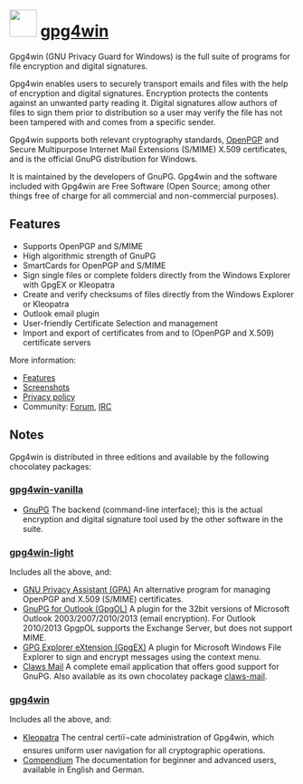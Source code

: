 ﻿# <img src="https://cdn.jsdelivr.net/gh/chocolatey/chocolatey-coreteampackages@f1fbac85edfe6ace114f8ad50023739b2494bb31/icons/gpg4win.png" width="48" height="48"/> [gpg4win](https://chocolatey.org/packages/gpg4win)

Gpg4win (GNU Privacy Guard for Windows) is the full suite of programs for file encryption and digital signatures.

Gpg4win enables users to securely transport emails and files with the help of encryption and digital signatures. Encryption protects the contents against an unwanted party reading it. Digital signatures allow authors of files to sign them prior to distribution so a user may verify the file has not been tampered with and comes from a specific sender.

Gpg4win supports both relevant cryptography standards, [OpenPGP](http://www.ietf.org/rfc/rfc4880.txt) and Secure Multipurpose Internet Mail Extensions (S/MIME) X.509 certificates, and is the official GnuPG distribution for Windows.

It is maintained by the developers of GnuPG. Gpg4win and the software included with Gpg4win are Free Software (Open Source; among other things free of charge for all commercial and non-commercial purposes).

## Features

* Supports OpenPGP and S/MIME
* High algorithmic strength of GnuPG
* SmartCards for OpenPGP and S/MIME
* Sign single files or complete folders directly from the Windows Explorer with GpgEX or Kleopatra
* Create and verify checksums of files directly from the Windows Explorer or Kleopatra
* Outlook email plugin
* User-friendly Certificate Selection and management
* Import and export of certificates from and to (OpenPGP and X.509) certificate servers

More information:

* [Features](http://www.gpg4win.org/features.html)
* [Screenshots](http://www.gpg4win.org/screenshots.html)
* [Privacy policy](http://www.gpg4win.org/privacy-policy.html)
* Community: [Forum](http://wald.intevation.org/forum/forum.php?forum_id=21), [IRC](irc://irc.freenode.net/#gpg4win)

## Notes

Gpg4win is distributed in three editions and available by the following chocolatey packages:

### [gpg4win-vanilla](https://chocolatey.org/packages/gpg4win-vanilla)

* [GnuPG](https://www.gnupg.org/faq/gnupg-faq.html#general)
The backend (command-line interface); this is the actual encryption and digital signature tool used by the other software in the suite.

### [gpg4win-light](https://chocolatey.org/packages/gpg4win-ligth)

Includes all the above, and:

* [GNU Privacy Assistant (GPA)](https://www.gnupg.org/related_software/gpa/index.html)
An alternative program for managing OpenPGP and X.509 (S/MIME) certificates.
* [GnuPG for Outlook (GpgOL)](http://git.gnupg.org/cgi-bin/gitweb.cgi?p=gpgol.git;a=summary)
A plugin for the 32bit versions of Microsoft Outlook 2003/2007/2010/2013 (email encryption). For Outlook 2010/2013 GpgpOL supports the Exchange Server, but does not support MIME.
* [GPG Explorer eXtension (GpgEX)](http://git.gnupg.org/cgi-bin/gitweb.cgi?p=gpgex.git;a=summary)
A plugin for Microsoft Windows File Explorer to sign and encrypt messages using the context menu.
* [Claws Mail](http://www.claws-mail.org/)
A complete email application that offers good support for GnuPG. Also available as its own chocolatey package [claws-mail](https://chocolatey.org/packages/claws-mail).

### [gpg4win](https://chocolatey.org/packages/gpg4win)

Includes all the above, and:

* [Kleopatra](https://www.kde.org/applications/utilities/kleopatra/)
The central certiï¬cate administration of Gpg4win, which ensures uniform user navigation for all cryptographic operations.
* [Compendium](http://www.gpg4win.org/doc/en/gpg4win-compendium.html)
The documentation for beginner and advanced users, available in English and German.

